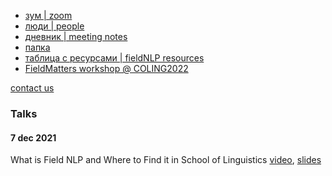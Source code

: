


* [зум \| zoom](https://us04web.zoom.us/j/77728672355?pwd=R3pyRzluMkZPZHRCL0FINXYyMDgydz09)
* [люди \| people](https://docs.google.com/spreadsheets/d/1pR2K_PWJXRUg0o1_-WYtp1NSiFk8ZwTpx6TMQYyk4sw)
* [дневник \| meeting notes](https://docs.google.com/document/d/1QQcIDRANClqWJLela_BexcFAbiWT_TvUrfP2rL5ID1A)
* [папка](https://drive.google.com/drive/folders/1Sjy6FSdMWwKBImeT9v2mu0L0IFMuCon8?usp=sharing)
* [таблица с ресурсами \| fieldNLP resources](https://docs.google.com/spreadsheets/d/1k-rggAvzXZyQMvcUl21OThBbXvjK15PIOi7Xd8JlI4I/edit#gid=0)
* [FieldMatters workshop @ COLING2022](https://field-matters.github.io)


[contact us](https://forms.gle/tt6Zj8V1NhbAPkrT7)

### Talks
#### 7 dec 2021
What is Field NLP and Where to Find it in School of Linguistics
[video](https://drive.google.com/file/d/1ryd98Md3c3DEJ12soV2vsVw0tP_riIsB/view?usp=sharing),
[slides](https://docs.google.com/presentation/d/e/2PACX-1vRonyotoToxP6d5Uyb_dmiTXouPyDKPhHVOliml4kYAjk7qU9Jb7E9xpwZExjK0-lUHJioJ0yAvuovQ/pub?start=false&loop=false&delayms=3000)
